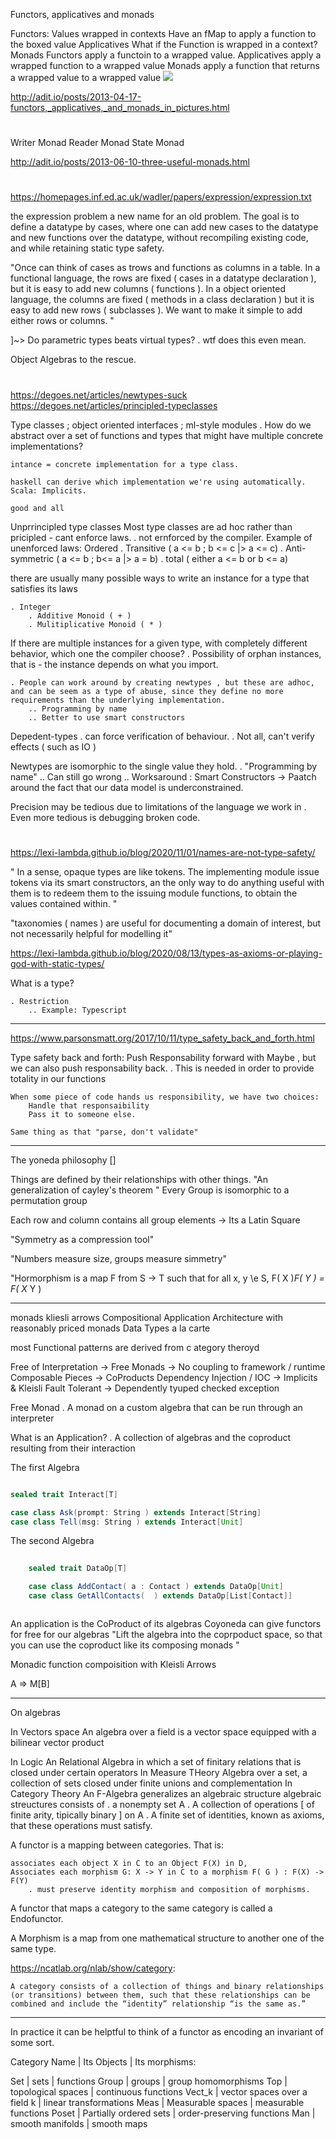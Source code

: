 Functors, applicatives and monads

Functors:
    Values wrapped in contexts
    Have an fMap to apply a function to the boxed value
Applicatives
    What if the Function is wrapped in a context?
Monads
    Functors apply a functoin to a wrapped value.
    Applicatives apply a wrapped function to a wrapped value
    Monads apply a function that returns a wrapped value to a wrapped value
    ![](2022-04-01-15-33-42.png)

<http://adit.io/posts/2013-04-17-functors,_applicatives,_and_monads_in_pictures.html>

#

Writer Monad
Reader Monad
State Monad

<http://adit.io/posts/2013-06-10-three-useful-monads.html>

#

<https://homepages.inf.ed.ac.uk/wadler/papers/expression/expression.txt>

the expression problem a new name for an old problem.
The goal is to define a datatype by cases, where one can add new cases to the datatype and new functions over the datatype, without recompiling existing code, and while retaining static type safety.

"Once can think of cases as trows and functions as columns in a table.
In a functional language, the rows are fixed ( cases in a datatype declaration ), but it is easy to add new columns ( functions ).
In a object oriented language, the columns are fixed ( methods in a class declaration ) but it is easy to add new rows ( subclasses ).
We want to make it simple to add either rows or columns.
"

]~> Do parametric types beats virtual types?
    . wtf does this even mean.

Object Algebras to the rescue.

#

<https://degoes.net/articles/newtypes-suck>
<https://degoes.net/articles/principled-typeclasses>

Type classes ; object oriented interfaces ; ml-style modules
    . How do we abstract over a set of functions and types that might have multiple concrete implementations?

    intance = concrete implementation for a type class. 

    haskell can derive which implementation we're using automatically. 
    Scala: Implicits. 

    good and all 

Unprrincipled type classes
    Most type classes are ad hoc rather than pricipled - cant enforce laws.
        . not ernforced by the compiler.
        Example of unenforced laws:
            Ordered
                . Transitive ( a <= b ; b <= c  |> a <= c)
                . Anti-symmetric ( a <= b ; b<= a |> a = b)
                . total  ( either a <= b or b <= a)

there are usually many possible ways to write an instance for a type that satisfies its laws

    . Integer  
        . Additive Monoid ( + )
        . Mulitiplicative Monoid ( * )

If there are multiple instances for a given type, with completely different behavior, which one the compiler choose?
    . Possibility of orphan instances, that is - the instance depends on what you import.

    . People can work around by creating newtypes , but these are adhoc, and can be seem as a type of abuse, since they define no more requirements than the underlying implementation. 
        .. Programming by name
        .. Better to use smart constructors

Depedent-types
    . can force verification of behaviour.
    . Not all, can't verify effects ( such as IO )

Newtypes are isomorphic to the single value they hold.
    . "Programming by name"
    .. Can still go wrong
    .. Worksaround  : Smart Constructors
        -> Paatch around the fact that our data model is underconstrained.

Precision may be tedious due to limitations of the language we work in
    . Even more tedious is debugging broken code.

#

<https://lexi-lambda.github.io/blog/2020/11/01/names-are-not-type-safety/>

"
In a sense, opaque types are like tokens. The implementing module issue tokens via its smart constructors, an the only way to do anything useful with them is to redeem them to the issuing module functions, to obtain the values contained within.
"

"taxonomies ( names ) are useful for documenting a domain of interest, but not necessarily helpful for modelling it"

<https://lexi-lambda.github.io/blog/2020/08/13/types-as-axioms-or-playing-god-with-static-types/>

What is a type?

    . Restriction
        .. Example: Typescript

___

<https://www.parsonsmatt.org/2017/10/11/type_safety_back_and_forth.html>

Type safety back and forth:
    Push Responsability forward with Maybe , but we can also push responsability back.
        . This is needed in order to provide totality in our functions

    When some piece of code hands us responsibility, we have two choices:
        Handle that responsaibility
        Pass it to someone else.
    
    Same thing as that "parse, don't validate"

___

The yoneda philosophy []

Things are defined by their relationships with other things.
"An generalization of cayley's theorem "
    Every Group is isomorphic to a permutation group

Each row and column contains all group elements -> Its a Latin Square

"Symmetry as a compression tool"

"Numbers measure size,  groups measure simmetry"

"Hormorphism is a map F from S -> T such that for all x, y \e S,
        F( X )*F( Y ) = F( X* Y )


___

monads
kliesli arrows
Compositional Application Architecture with reasonably priced monads
Data Types a la carte

most Functional patterns are derived from c ategory theroyd

Free of Interpretation  -> Free Monads
    -> No coupling to framework / runtime
Composable Pieces -> CoProducts
Dependency Injection / IOC -> Implicits & Kleisli
Fault Tolerant -> Dependently tyuped checked exception

Free Monad
    . A monad on a custom algebra that can be run through an interpreter

What is an Application?
    . A collection of algebras and the coproduct resulting from their interaction

The first Algebra

```scala

sealed trait Interact[T]

case class Ask(prompt: String ) extends Interact[String]
case class Tell(msg: String ) extends Interact[Unit]

```

The second Algebra

```scala
 
    sealed trait DataOp[T]

    case class AddContact( a : Contact ) extends DataOp[Unit]
    case class GetAllContacts(  ) extends DataOp[List[Contact]]



```

An application is the CoProduct of its algebras
Coyoneda can give functors for free for our algebras
    "Lift the algebra into the coprpoduct space, so that you can use the coproduct like its composing monads "

Monadic function compoisition with Kleisli Arrows

A => M[B]


___

On algebras

In Vectors space
    An algebra over a field is a vector space equipped with a bilinear vector product

In Logic
    An Relational Algebra in which a set of finitary relations that is closed under certain operators
In Measure THeory
    Algebra over a set, a collection of sets closed under finite unions and complementation
In Category Theory
    An F-Algebra generalizes an algebraic structure
        algebraic streuctures consists of
        . a nonempty set A
        . A collection of operations [ of finite arity, tipically binary ] on A
        . A finite set of identities, known as axioms, that these operations must satisfy.

A functor is a mapping between categories. That is:

    associates each object X in C to an Object F(X) in D,
    Associates each morphism G: X -> Y in C to a morphism F( G ) : F(X) -> F(Y)
        . must preserve identity morphism and composition of morphisms. 

A functor that maps a category to the same category is called a Endofunctor.

A Morphism is a map from one mathematical structure to another one of the same type.

<https://ncatlab.org/nlab/show/category>:

    A category consists of a collection of things and binary relationships (or transitions) between them, such that these relationships can be combined and include the “identity” relationship “is the same as.”


___

In practice it can be helptful to think of a functor as encoding an invariant of some sort.

Category Name | Its Objects | Its morphisms:

Set | sets | functions
Group | groups | group homomorphisms
Top | topological spaces | continuous functions
Vect_k | vector spaces over a field k | linear transformations
Meas | Measurable spaces | measurable functions
Poset | Partially ordered sets | order-preserving functions
Man | smooth manifolds | smooth maps
